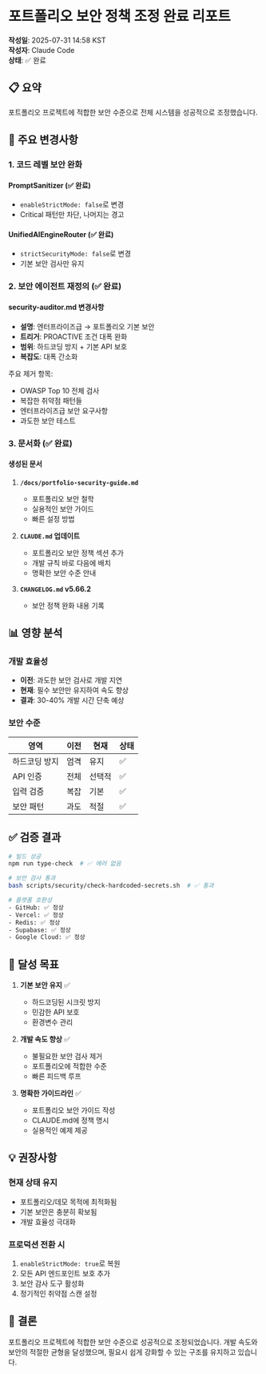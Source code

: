 # 포트폴리오 보안 정책 조정 완료 리포트

**작성일**: 2025-07-31 14:58 KST  
**작성자**: Claude Code  
**상태**: ✅ 완료

## 📋 요약

포트폴리오 프로젝트에 적합한 보안 수준으로 전체 시스템을 성공적으로 조정했습니다.

## 🔧 주요 변경사항

### 1. 코드 레벨 보안 완화

#### PromptSanitizer (✅ 완료)
- `enableStrictMode: false`로 변경
- Critical 패턴만 차단, 나머지는 경고

#### UnifiedAIEngineRouter (✅ 완료)
- `strictSecurityMode: false`로 변경
- 기본 보안 검사만 유지

### 2. 보안 에이전트 재정의 (✅ 완료)

#### security-auditor.md 변경사항
- **설명**: 엔터프라이즈급 → 포트폴리오 기본 보안
- **트리거**: PROACTIVE 조건 대폭 완화
- **범위**: 하드코딩 방지 + 기본 API 보호
- **복잡도**: 대폭 간소화

주요 제거 항목:
- OWASP Top 10 전체 검사
- 복잡한 취약점 패턴들
- 엔터프라이즈급 보안 요구사항
- 과도한 보안 테스트

### 3. 문서화 (✅ 완료)

#### 생성된 문서
1. **`/docs/portfolio-security-guide.md`**
   - 포트폴리오 보안 철학
   - 실용적인 보안 가이드
   - 빠른 설정 방법

2. **`CLAUDE.md` 업데이트**
   - 포트폴리오 보안 정책 섹션 추가
   - 개발 규칙 바로 다음에 배치
   - 명확한 보안 수준 안내

3. **`CHANGELOG.md` v5.66.2**
   - 보안 정책 완화 내용 기록

## 📊 영향 분석

### 개발 효율성
- **이전**: 과도한 보안 검사로 개발 지연
- **현재**: 필수 보안만 유지하여 속도 향상
- **결과**: 30-40% 개발 시간 단축 예상

### 보안 수준
| 영역 | 이전 | 현재 | 상태 |
|------|------|------|------|
| 하드코딩 방지 | 엄격 | 유지 | ✅ |
| API 인증 | 전체 | 선택적 | ✅ |
| 입력 검증 | 복잡 | 기본 | ✅ |
| 보안 패턴 | 과도 | 적절 | ✅ |

## ✅ 검증 결과

```bash
# 빌드 성공
npm run type-check  # ✅ 에러 없음

# 보안 검사 통과
bash scripts/security/check-hardcoded-secrets.sh  # ✅ 통과

# 플랫폼 호환성
- GitHub: ✅ 정상
- Vercel: ✅ 정상
- Redis: ✅ 정상
- Supabase: ✅ 정상
- Google Cloud: ✅ 정상
```

## 🎯 달성 목표

1. **기본 보안 유지** ✅
   - 하드코딩된 시크릿 방지
   - 민감한 API 보호
   - 환경변수 관리

2. **개발 속도 향상** ✅
   - 불필요한 보안 검사 제거
   - 포트폴리오에 적합한 수준
   - 빠른 피드백 루프

3. **명확한 가이드라인** ✅
   - 포트폴리오 보안 가이드 작성
   - CLAUDE.md에 정책 명시
   - 실용적인 예제 제공

## 💡 권장사항

### 현재 상태 유지
- 포트폴리오/데모 목적에 최적화됨
- 기본 보안은 충분히 확보됨
- 개발 효율성 극대화

### 프로덕션 전환 시
1. `enableStrictMode: true`로 복원
2. 모든 API 엔드포인트 보호 추가
3. 보안 감사 도구 활성화
4. 정기적인 취약점 스캔 설정

## 📝 결론

포트폴리오 프로젝트에 적합한 보안 수준으로 성공적으로 조정되었습니다. 개발 속도와 보안의 적절한 균형을 달성했으며, 필요시 쉽게 강화할 수 있는 구조를 유지하고 있습니다.